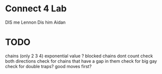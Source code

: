 # Connect 4 Lab
DIS me
Lennon
Dis him
Aidan

# TODO
chains (only 2 3 4)
exponential value ?
blocked chains dont count
check both directions
check for chains that have a gap in them
check for big gay
check for double traps?
good moves first?